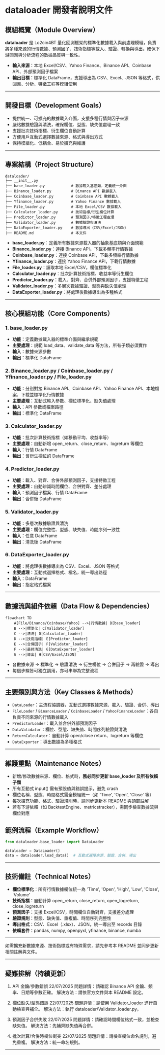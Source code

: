 # dataloader 開發者說明文件

## 模組概覽（Module Overview）

**dataloader** 是 Lo2cin4BT 量化回測框架的標準化數據載入與前處理模組，負責將多種來源的行情數據、預測因子、技術指標等載入、驗證、轉換與導出，確保下游回測與分析流程的數據品質與一致性。

- **輸入來源**：本地 Excel/CSV、Yahoo Finance、Binance API、Coinbase API、外部預測因子檔案
- **輸出目標**：標準化 DataFrame，支援導出為 CSV、Excel、JSON 等格式，供回測、分析、特徵工程等模組使用

---

## 開發目標（Development Goals）

- 提供統一、可擴充的數據載入介面，支援多種行情與因子來源
- 嚴格數據驗證與清洗，確保欄位、型態、缺失值處理一致
- 支援批次技術指標、衍生欄位自動計算
- 方便用戶互動式選擇數據來源、格式與導出方式
- 保持模組化、低耦合、易於擴充與維護

---

## 專案結構（Project Structure）

```plaintext
dataloader/
├── __init__.py
├── base_loader.py            # 數據載入基底類，定義統一介面
├── Binance_loader.py         # Binance API 數據載入
├── Coinbase_loader.py        # Coinbase API 數據載入
├── Yfinance_loader.py        # Yahoo Finance 數據載入
├── File_loader.py            # 本地 Excel/CSV 數據載入
├── Calculator_loader.py      # 技術指標/衍生欄位計算
├── Predictor_loader.py       # 預測因子/特徵工程處理
├── Validator_loader.py       # 數據驗證與清洗
├── DataExporter_loader.py    # 數據導出（CSV/Excel/JSON）
├── README.md                 # 本文件
```

- **base_loader.py**：定義所有數據來源載入器的抽象基底類與介面規範
- **Binance_loader.py**：連接 Binance API，下載多頻率行情數據
- **Coinbase_loader.py**：連接 Coinbase API，下載多頻率行情數據
- **Yfinance_loader.py**：連接 Yahoo Finance API，下載行情數據
- **File_loader.py**：讀取本地 Excel/CSV，欄位標準化
- **Calculator_loader.py**：批次計算技術指標、收益率等衍生欄位
- **Predictor_loader.py**：載入、對齊、合併外部預測因子，支援特徵工程
- **Validator_loader.py**：多層次數據驗證、型態與缺失值處理
- **DataExporter_loader.py**：將處理後數據導出為多種格式

---

## 核心模組功能（Core Components）

### 1. base_loader.py

- **功能**：定義數據載入器的標準介面與繼承規範
- **主要處理**：規範 load_data、validate_data 等方法，所有子類必須實作
- **輸入**：數據來源參數
- **輸出**：標準化 DataFrame

### 2. Binance_loader.py / Coinbase_loader.py / Yfinance_loader.py / File_loader.py

- **功能**：分別對接 Binance API、Coinbase API、Yahoo Finance API、本地檔案，下載並標準化行情數據
- **主要處理**：互動式輸入參數、欄位標準化、缺失值處理
- **輸入**：API 參數或檔案路徑
- **輸出**：標準化 DataFrame

### 3. Calculator_loader.py

- **功能**：批次計算技術指標（如移動平均、收益率等）
- **主要處理**：自動新增 open_return、close_return、logreturn 等欄位
- **輸入**：行情 DataFrame
- **輸出**：含衍生欄位的 DataFrame

### 4. Predictor_loader.py

- **功能**：載入、對齊、合併外部預測因子，支援特徵工程
- **主要處理**：自動辨識時間欄位、合併對齊、差分處理
- **輸入**：預測因子檔案、行情 DataFrame
- **輸出**：合併後 DataFrame

### 5. Validator_loader.py

- **功能**：多層次數據驗證與清洗
- **主要處理**：欄位完整性、型態、缺失值、時間序列一致性
- **輸入**：任意 DataFrame
- **輸出**：清洗後 DataFrame

### 6. DataExporter_loader.py

- **功能**：將處理後數據導出為 CSV、Excel、JSON 等格式
- **主要處理**：互動式選擇格式、檔名，統一導出路徑
- **輸入**：DataFrame
- **輸出**：指定格式檔案

---

## 數據流與組件依賴（Data Flow & Dependencies）

```mermaid
flowchart TD
    A[File/Binance/Coinbase/Yahoo] -->|行情數據| B[base_loader]
    B -->|標準化| C[Validator_loader]
    C -->|清洗| D[Calculator_loader]
    D -->|技術指標| E[Predictor_loader]
    E -->|合併因子| F[Validator_loader]
    F -->|最終清洗| G[DataExporter_loader]
    G -->|導出| H[CSV/Excel/JSON]
```

- 各數據來源 → 標準化 → 驗證清洗 → 衍生欄位 → 合併因子 → 再驗證 → 導出
- 每個步驟皆可獨立調用，亦可串聯為完整流程

---

## 主要類別與方法（Key Classes & Methods）

- `DataLoader`：主流程協調器，互動式選擇數據來源、載入、驗證、合併、導出
- `FileLoader` / `BinanceLoader` / `CoinbaseLoader` / `YahooFinanceLoader`：各自負責不同來源的行情數據載入
- `PredictorLoader`：載入並合併外部預測因子
- `DataValidator`：欄位、型態、缺失值、時間序列驗證與清洗
- `ReturnCalculator`：自動計算 open/close return、logreturn 等欄位
- `DataExporter`：導出數據為多種格式

---

## 維護重點（Maintenance Notes）

- 新增/修改數據來源、欄位、格式時，**務必同步更新 base_loader 及所有依賴子類**
- 所有互動式 input() 需有預設值與錯誤提示，避免 crash
- 欄位名稱、型態、時間格式需全模組統一（如 'Time', 'Open', 'Close' 等）
- 每次擴充功能、格式、驗證規則時，請同步更新本 README 與頂部註解
- 若有下游依賴（如 BacktestEngine、metricstracker），需同步檢查數據流與欄位對應

## 範例流程（Example Workflow）

```python
from dataloader.base_loader import DataLoader

dataloader = DataLoader()
data = dataloader.load_data()  # 互動式選擇來源、驗證、合併、導出
```

---

## 技術備註（Technical Notes）

- **欄位標準化**：所有行情數據欄位統一為 'Time', 'Open', 'High', 'Low', 'Close', 'Volume'
- **技術指標**：自動計算 open_return, close_return, open_logreturn, close_logreturn
- **預測因子**：支援 Excel/CSV，時間欄位自動對齊，支援差分處理
- **驗證規則**：型態、缺失值、重複值、時間序列完整性
- **導出格式**：CSV、Excel（.xlsx）、JSON，統一導出至 records 目錄
- **依賴套件**：pandas, numpy, openpyxl, yfinance, binance, numba

---

如需擴充新數據來源、技術指標或有特殊需求，請先參考本 README 並同步更新相關註解與文件。

---

## 疑難排解（持續更新）

1. API 金鑰/參數錯誤 22/07/2025
問題詳情：請確認 Binance API 金鑰、頻率、日期等參數正確。
解決方法：請依官方文件與本 README 設定。

2. 欄位缺失/型態錯誤 22/07/2025
問題詳情：請使用 Validator_loader 進行自動檢查與補全。
解決方法：執行 dataloader/Validator_loader.py。

3. 預測因子合併失敗 22/07/2025
問題詳情：請確認時間欄位格式一致，並檢查缺失值。
解決方法：先補齊缺失值再合併。

4. 批次計算/合併時欄位衝突 22/07/2025
問題詳情：請檢查欄位命名規則，避免重複。
解決方法：統一命名規則。

---

